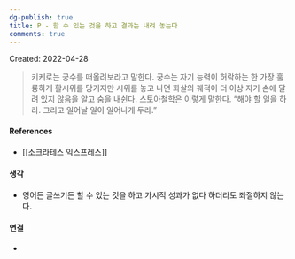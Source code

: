 ```yaml
---
dg-publish: true
title: P - 할 수 있는 것을 하고 결과는 내려 놓는다
comments: true
---
```


Created: 2022-04-28

>키케로는 궁수를 떠올려보라고 말한다. 궁수는 자기 능력이 허락하는 한 가장 훌륭하게 활시위를 당기지만 시위를 놓고 나면 화살의 궤적이 더 이상 자기 손에 달려 있지 않음을 알고 숨을 내쉰다. 스토아철학은 이렇게 말한다. “해야 할 일을 하라. 그리고 일어날 일이 일어나게 두라.”

#### References
- [[소크라테스 익스프레스]]

#### 생각
- 영어든 글쓰기든 할 수 있는 것을 하고 가시적 성과가 없다 하더라도 좌절하지 않는다.

#### 연결
- 